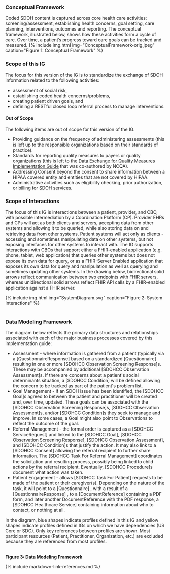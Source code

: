 ### Conceptual Framework

Coded SDOH content is captured across core health care activities: screening/assessment, establishing health concerns, goal setting, care planning, interventions, outcomes and reporting. The conceptual framework, illustrated below, shows how these activities form a cycle of care. Over time, a patient’s progress toward care goals can be tracked and measured.
{% include img.html img="ConceptualFramework-orig.jpeg" caption="Figure 1: Conceptual Framework" %}

### Scope of this IG

The focus for this version of the IG is to standardize the exchange of SDOH information related to the following activities:

* assessment of social risk,
* establishing coded health concerns/problems,
* creating patient driven goals, and
* defining a RESTful closed loop referral process to manage interventions.

####  Out of Scope

The following items are out of scope for this version of the IG.

* Providing guidance on the frequency of administering assessments (this is left up to the responsible organizations based on their standards of practice).
* Standards for reporting quality measures to payers or quality organizations (this is left to the [Data Exchange for Quality Measures Implementation Guide](https://hl7.org/fhir/us/davinci-deqm/) that was co-authored by NCQA).
* Addressing Consent beyond the consent to share information between a HIPAA covered entity and entities that are not covered by HIPAA.
* Administrative activities such as eligibility checking, prior authorization, or billing for SDOH services.

### Scope of Interactions

The focus of this IG is interactions between a patient, provider, and CBO, with possible intermediation by a Coordination Platform (CP).  Provider EHRs and CPs will act as both clients and servers, accepting data from other systems and allowing it to be queried, while also storing data on and retrieving data from other systems.  Patient systems will act only as clients - accessing and sometimes manipulating data on other systems, but not exposing interfaces for other systems to interact with. The IG supports interactions with CBOs that support either a FHIR-enabled application (e.g. phone, tablet, web application) that queries other systems but does not expose its own data for query, or as a FHIR-Server Enabled application that exposes its own data for query and manipulation as well as querying and sometimes updating other systems.  In the drawing below, bidirectional solid arrows reflect communication between two endpoints with FHIR servers, whereas unidirectional solid arrows reflect FHIR API calls by a FHIR-enabled application against a FHIR server.

{% include img.html img="SystemDiagram.svg" caption="Figure 2: System Interactions" %}
<br>
<br>
### Data Modeling Framework

The diagram below reflects the primary data structures and relationships associated with each of the major business processes covered by this implementation guide:
* Assessment - where information is gathered from a patient (typically via a [QuestionnaireResponse] based on a standardized [Questionnaire] resulting in one or more [SDOHCC Observation Screening Response]s. These may be accompanied by additional [SDOHCC Observation Assessment]s.   If there are concerns about a patient's social determinants situation, a [SDOHCC Condition] will be defined allowing the concern to be tracked as part of the patient's problem list.
* Goal Management - if an SDOH issue has been identified, the [SDOHCC Goal]s agreed to between the patient and practitioner will be created and, over time, updated.  These goals can be associated with the [SDOHCC Observation Screening Response]s, [SDOHCC Observation Assessment]s, and/or [SDOHCC Condition]s they seek to manage and improve.  In some cases, a Goal might also point to Observations to reflect the outcome of the goal.
* Referral Management - the formal order is captured as a [SDOHCC ServiceRequest] and linked to the [SDOHCC Goal], [SDOHCC Observation Screening Response], [SDOHCC Observation Assessment], and [SDOHCC Condition]s that justify the action.  It may also link to a [SDOHCC Consent] allowing the referral recipient to further share information.  The [SDOHCC Task For Referral Management] coordinates the solicitation and resulting process, possibly being linked to child actions by the referral recipient.  Eventually, [SDOHCC Procedure]s document what action was taken.
* Patient Engagement - allows [SDOHCC Task For Patient] requests to be made of the patient or their caregiver(s).  Depending on the nature of the task, it will point to a [Questionnaire] , with a result of a [QuestionnaireResponse] , to a [DocumentReference] containing a PDF form, and later another DocumentReference with the PDF response, a [SDOHCC Healthcare Service] containing information about who to contact, or nothing at all.

In the diagram, blue shapes indicate profiles defined in this IG and yellow shapes indicate profiles defined in IGs on which we have dependencies (US Core or SDC).  Only key references between profiles are shown.  Most participant resources (Patient, Practitioner, Organization, etc.) are excluded because they are referenced from most profiles.

<object data="FHIRModelingV2.svg" type="image/svg+xml"></object>
<br/>
**Figure 3: Data Modeling Framework**

{% include markdown-link-references.md %}